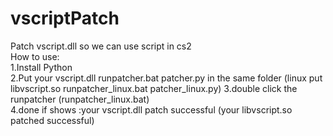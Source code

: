 # vscriptPatch
Patch vscript.dll so we can use script in cs2  
How to use:  
1.Install Python  
2.Put your vscript.dll runpatcher.bat patcher.py in the same folder  (linux put libvscript.so runpatcher_linux.bat patcher_linux.py)
3.double click the runpatcher (runpatcher_linux.bat)  
4.done if shows :your vscript.dll patch successful (your libvscript.so patched successful)

